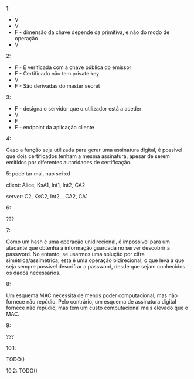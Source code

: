 1:
- V
- V
- F - dimensão da chave depende da primitiva, e não do modo de operação
- V

2:
- F - É verificada com a chave pública do emissor
- F - Certificado não tem private key
- V
- F - São derivadas do master secret

3:
- F - designa o servidor que o utilizador está a aceder
- V
- F
- F - endpoint da aplicação cliente

4:

Caso a função seja utilizada para gerar uma assinatura digital, é possivel que dois certificados tenham a mesma assinatura, apesar de serem emitidos por diferentes autoridades de certificação.

5: pode tar mal, nao sei xd

client:
Alice, KsA1, Int1, Int2, CA2

server:
C2, KsC2, Int2, , CA2, CA1

6:

???

7:

Como um hash é uma operação unidirecional, é impossivel para um atacante que obtenha a informação guardada no server descobrir a password. No entanto, se usarmos uma solução por cifra simétrica/assimétrica, esta é uma operação bidirecional, o que leva a que seja sempre possivel descrifrar a password, desde que sejam conhecidos os dados necessários.

8:

Um esquema MAC necessita de menos poder computacional, mas não fornece não repúdio. Pelo contrário, um esquema de assinatura digital fornece não repúdio, mas tem um custo computacional mais elevado que o MAC.

9:

???

10.1:

TODO()

10.2: TODO()
